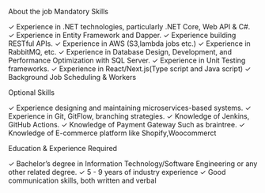 About the job
Mandatory Skills

✓ Experience in .NET technologies, particularly .NET Core, Web API & C#.
✓ Experience in Entity Framework and Dapper.
✓ Experience building RESTful APIs.
✓ Experience in AWS (S3,lambda jobs etc.)
✓ Experience in RabbitMQ, etc.
✓ Experience in Database Design, Development, and Performance Optimization with SQL Server.
✓ Experience in Unit Testing frameworks.
✓ Experience in React/Next.js(Type script and Java script)
✓ Background Job Scheduling & Workers

Optional Skills

✓ Experience designing and maintaining microservices-based systems.
✓ Experience in Git, GitFlow, branching strategies.
✓ Knowledge of Jenkins, GitHub Actions.
✓ Knowledge of Payment Gateway Such as braintree.
✓ Knowledge of E-commerce platform like Shopify,Woocommerct
 
Education & Experience Required

✓ Bachelor’s degree in Information Technology/Software Engineering or any other related degree.
✓ 5 - 9 years of industry experience
✓ Good communication skills, both written and verbal